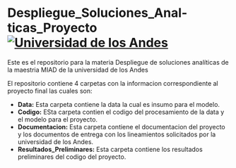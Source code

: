 # Despliegue_Soluciones_Anal-ticas_Proyecto [![Universidad de los Andes][andes-img]][UAndes]
Este es el repositorio para la materia Despliegue de soluciones analíticas de la maestria MIAD de la universidad de los Andes

El repositorio contiene 4 carpetas con la informacion correspondiente al proyecto final las cuales son:

* **Data:** Esta carpeta contiene la data la cual es insumo para el modelo.
* **Codigo:** ESta carpeta contien el codigo del procesamiento de la data y el modelo para el proyecto.
* **Documentacion:** Esta carpeta contiene el documentacion del proyecto y los documentos de entrega con los lineamientos solicitados por la universidad de los Andes.
* **Resultados_Preliminares:** Esta carpeta contiene los resultados preliminares del codigo del proyecto.

[andes-img]: https://uniandes.edu.co/sites/default/files/logo-uniandes_1.png
[UAndes]: https://uniandes.edu.co/
